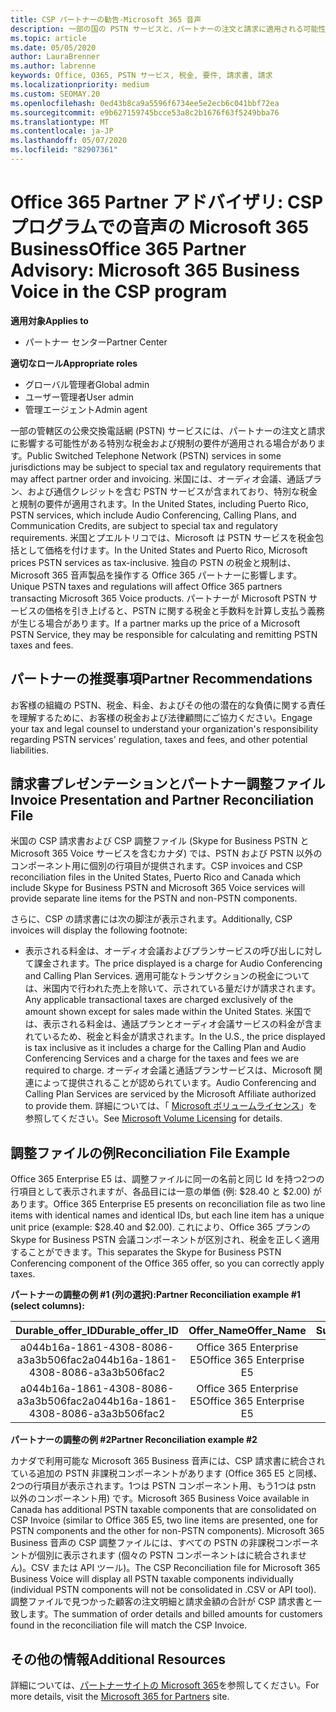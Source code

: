 ```yaml
---
title: CSP パートナーの勧告-Microsoft 365 音声
description: 一部の国の PSTN サービスと、パートナーの注文と請求に適用される可能性がある特別な税金または規制の要件について説明します。
ms.topic: article
ms.date: 05/05/2020
author: LauraBrenner
ms.author: labrenne
keywords: Office, O365, PSTN サービス, 税金, 要件, 請求書, 請求
ms.localizationpriority: medium
ms.custom: SEOMAY.20
ms.openlocfilehash: 0ed43b8ca9a5596f6734ee5e2ecb6c041bbf72ea
ms.sourcegitcommit: e9b627159745bcce53a8c2b1676f63f5249bba76
ms.translationtype: MT
ms.contentlocale: ja-JP
ms.lasthandoff: 05/07/2020
ms.locfileid: "82907361"
---
```

# <a name="office-365-partner-advisory-microsoft-365-business-voice-in-the-csp-program"></a><span data-ttu-id="192cc-104">Office 365 Partner アドバイザリ: CSP プログラムでの音声の Microsoft 365 Business</span><span class="sxs-lookup"><span data-stu-id="192cc-104">Office 365 Partner Advisory: Microsoft 365 Business Voice in the CSP program</span></span>

<span data-ttu-id="192cc-105">**適用対象**</span><span class="sxs-lookup"><span data-stu-id="192cc-105">**Applies to**</span></span>

- <span data-ttu-id="192cc-106">パートナー センター</span><span class="sxs-lookup"><span data-stu-id="192cc-106">Partner Center</span></span>  

<span data-ttu-id="192cc-107">**適切なロール**</span><span class="sxs-lookup"><span data-stu-id="192cc-107">**Appropriate roles**</span></span>
-    <span data-ttu-id="192cc-108">グローバル管理者</span><span class="sxs-lookup"><span data-stu-id="192cc-108">Global admin</span></span>
-    <span data-ttu-id="192cc-109">ユーザー管理者</span><span class="sxs-lookup"><span data-stu-id="192cc-109">User admin</span></span>
-    <span data-ttu-id="192cc-110">管理エージェント</span><span class="sxs-lookup"><span data-stu-id="192cc-110">Admin agent</span></span>

<span data-ttu-id="192cc-111">一部の管轄区の公衆交換電話網 (PSTN) サービスには、パートナーの注文と請求に影響する可能性がある特別な税金および規制の要件が適用される場合があります。</span><span class="sxs-lookup"><span data-stu-id="192cc-111">Public Switched Telephone Network (PSTN) services in some jurisdictions may be subject to special tax and regulatory requirements that may affect partner order and invoicing.</span></span> <span data-ttu-id="192cc-112">米国には、オーディオ会議、通話プラン、および通信クレジットを含む PSTN サービスが含まれており、特別な税金と規制の要件が適用されます。</span><span class="sxs-lookup"><span data-stu-id="192cc-112">In the United States, including Puerto Rico, PSTN services, which include Audio Conferencing, Calling Plans, and Communication Credits, are subject to special tax and regulatory requirements.</span></span> <span data-ttu-id="192cc-113">米国とプエルトリコでは、Microsoft は PSTN サービスを税金包括として価格を付けます。</span><span class="sxs-lookup"><span data-stu-id="192cc-113">In the United States and Puerto Rico, Microsoft prices PSTN services as tax-inclusive.</span></span>  <span data-ttu-id="192cc-114">独自の PSTN の税金と規制は、Microsoft 365 音声製品を操作する Office 365 パートナーに影響します。</span><span class="sxs-lookup"><span data-stu-id="192cc-114">Unique PSTN taxes and regulations will affect Office 365 partners transacting Microsoft 365 Voice products.</span></span>  <span data-ttu-id="192cc-115">パートナーが Microsoft PSTN サービスの価格を引き上げると、PSTN に関する税金と手数料を計算し支払う義務が生じる場合があります。</span><span class="sxs-lookup"><span data-stu-id="192cc-115">If a partner marks up the price of a Microsoft PSTN Service, they may be responsible for calculating and remitting PSTN taxes and fees.</span></span>

## <a name="partner-recommendations"></a><span data-ttu-id="192cc-116">パートナーの推奨事項</span><span class="sxs-lookup"><span data-stu-id="192cc-116">Partner Recommendations</span></span>

<span data-ttu-id="192cc-117">お客様の組織の PSTN、税金、料金、およびその他の潜在的な負債に関する責任を理解するために、お客様の税金および法律顧問にご協力ください。</span><span class="sxs-lookup"><span data-stu-id="192cc-117">Engage your tax and legal counsel to understand your organization's responsibility regarding PSTN services' regulation, taxes and fees, and other potential liabilities.</span></span>

## <a name="invoice-presentation-and-partner-reconciliation-file"></a><span data-ttu-id="192cc-118">請求書プレゼンテーションとパートナー調整ファイル</span><span class="sxs-lookup"><span data-stu-id="192cc-118">Invoice Presentation and Partner Reconciliation File</span></span>

<span data-ttu-id="192cc-119">米国の CSP 請求書および CSP 調整ファイル (Skype for Business PSTN と Microsoft 365 Voice サービスを含むカナダ) では、PSTN および PSTN 以外のコンポーネント用に個別の行項目が提供されます。</span><span class="sxs-lookup"><span data-stu-id="192cc-119">CSP invoices and CSP reconciliation files in the United States, Puerto Rico and Canada which include Skype for Business PSTN and Microsoft 365 Voice services will provide separate line items for the PSTN and non-PSTN components.</span></span>

<span data-ttu-id="192cc-120">さらに、CSP の請求書には次の脚注が表示されます。</span><span class="sxs-lookup"><span data-stu-id="192cc-120">Additionally, CSP invoices will display the following footnote:</span></span>

* <span data-ttu-id="192cc-121">表示される料金は、オーディオ会議およびプランサービスの呼び出しに対して課金されます。</span><span class="sxs-lookup"><span data-stu-id="192cc-121">The price displayed is a charge for Audio Conferencing and Calling Plan Services.</span></span>  <span data-ttu-id="192cc-122">適用可能なトランザクションの税金については、米国内で行われた売上を除いて、示されている量だけが請求されます。</span><span class="sxs-lookup"><span data-stu-id="192cc-122">Any applicable transactional taxes are charged exclusively of the amount shown except for sales made within the United States.</span></span>  <span data-ttu-id="192cc-123">米国では、表示される料金は、通話プランとオーディオ会議サービスの料金が含まれているため、税金と料金が請求されます。</span><span class="sxs-lookup"><span data-stu-id="192cc-123">In the U.S., the price displayed is tax inclusive as it includes a charge for the Calling Plan and Audio Conferencing Services and a charge for the taxes and fees we are required to charge.</span></span>  <span data-ttu-id="192cc-124">オーディオ会議と通話プランサービスは、Microsoft 関連によって提供されることが認められています。</span><span class="sxs-lookup"><span data-stu-id="192cc-124">Audio Conferencing and Calling Plan Services are serviced by the Microsoft Affiliate authorized to provide them.</span></span>  <span data-ttu-id="192cc-125">詳細については、「 [Microsoft ボリュームライセンス](https://go.microsoft.com/fwlink/?LinkId=690247)」を参照してください。</span><span class="sxs-lookup"><span data-stu-id="192cc-125">See [Microsoft Volume Licensing](https://go.microsoft.com/fwlink/?LinkId=690247) for details.</span></span>

## <a name="reconciliation-file-example"></a><span data-ttu-id="192cc-126">調整ファイルの例</span><span class="sxs-lookup"><span data-stu-id="192cc-126">Reconciliation File Example</span></span>

<span data-ttu-id="192cc-127">Office 365 Enterprise E5 は、調整ファイルに同一の名前と同じ Id を持つ2つの行項目として表示されますが、各品目には一意の単価 (例: $28.40 と $2.00) があります。</span><span class="sxs-lookup"><span data-stu-id="192cc-127">Office 365 Enterprise E5 presents on reconciliation file as two line items with identical names and identical IDs, but each line item has a unique unit price (example: $28.40 and $2.00).</span></span> <span data-ttu-id="192cc-128">これにより、Office 365 プランの Skype for Business PSTN 会議コンポーネントが区別され、税金を正しく適用することができます。</span><span class="sxs-lookup"><span data-stu-id="192cc-128">This separates the Skype for Business PSTN Conferencing component of the Office 365 offer, so you can correctly apply taxes.</span></span>

<span data-ttu-id="192cc-129">**パートナーの調整の例 #1 (列の選択):**</span><span class="sxs-lookup"><span data-stu-id="192cc-129">**Partner Reconciliation example #1 (select columns):**</span></span>

|<span data-ttu-id="192cc-130">**Durable_offer_ID**</span><span class="sxs-lookup"><span data-stu-id="192cc-130">**Durable_offer_ID**</span></span>|<span data-ttu-id="192cc-131">**Offer_Name**</span><span class="sxs-lookup"><span data-stu-id="192cc-131">**Offer_Name**</span></span>|<span data-ttu-id="192cc-132">**Subscription_Start_Date**</span><span class="sxs-lookup"><span data-stu-id="192cc-132">**Subscription_Start_Date**</span></span>|<span data-ttu-id="192cc-133">**Subscription_End_Date**</span><span class="sxs-lookup"><span data-stu-id="192cc-133">**Subscription_End_Date**</span></span>|<span data-ttu-id="192cc-134">**Charge_Start_Date**</span><span class="sxs-lookup"><span data-stu-id="192cc-134">**Charge_Start_Date**</span></span>|<span data-ttu-id="192cc-135">**Charge_End_Date**</span><span class="sxs-lookup"><span data-stu-id="192cc-135">**Charge_End_Date**</span></span>|<span data-ttu-id="192cc-136">**Charge_Type**</span><span class="sxs-lookup"><span data-stu-id="192cc-136">**Charge_Type**</span></span>|<span data-ttu-id="192cc-137">**Unit_Price**</span><span class="sxs-lookup"><span data-stu-id="192cc-137">**Unit_Price**</span></span>|
|:----:|:----:|:----:|:----:|:----:|:----:|:----:|:----:|
|<span data-ttu-id="192cc-138">a044b16a-1861-4308-8086-a3a3b506fac2</span><span class="sxs-lookup"><span data-stu-id="192cc-138">a044b16a-1861-4308-8086-a3a3b506fac2</span></span>   |<span data-ttu-id="192cc-139">Office 365 Enterprise E5</span><span class="sxs-lookup"><span data-stu-id="192cc-139">Office 365 Enterprise E5</span></span>   |<span data-ttu-id="192cc-140">8/10/2019 0:00</span><span class="sxs-lookup"><span data-stu-id="192cc-140">8/10/2019 0:00</span></span>   |<span data-ttu-id="192cc-141">8/11/2019 0:00</span><span class="sxs-lookup"><span data-stu-id="192cc-141">8/11/2019 0:00</span></span>   |<span data-ttu-id="192cc-142">8/11/2019 0:00</span><span class="sxs-lookup"><span data-stu-id="192cc-142">8/11/2019 0:00</span></span>|<span data-ttu-id="192cc-143">9/10/2019 0:00</span><span class="sxs-lookup"><span data-stu-id="192cc-143">9/10/2019 0:00</span></span>   |<span data-ttu-id="192cc-144">Cycle fee</span><span class="sxs-lookup"><span data-stu-id="192cc-144">Cycle fee</span></span>   |<span data-ttu-id="192cc-145">28.40</span><span class="sxs-lookup"><span data-stu-id="192cc-145">28.40</span></span>   |
|<span data-ttu-id="192cc-146">a044b16a-1861-4308-8086-a3a3b506fac2</span><span class="sxs-lookup"><span data-stu-id="192cc-146">a044b16a-1861-4308-8086-a3a3b506fac2</span></span>   |<span data-ttu-id="192cc-147">Office 365 Enterprise E5</span><span class="sxs-lookup"><span data-stu-id="192cc-147">Office 365 Enterprise E5</span></span>   |<span data-ttu-id="192cc-148">8/10/2019 0:00</span><span class="sxs-lookup"><span data-stu-id="192cc-148">8/10/2019 0:00</span></span>   |<span data-ttu-id="192cc-149">8/11/2019 0:00</span><span class="sxs-lookup"><span data-stu-id="192cc-149">8/11/2019 0:00</span></span>   |<span data-ttu-id="192cc-150">8/11/2019 0:00</span><span class="sxs-lookup"><span data-stu-id="192cc-150">8/11/2019 0:00</span></span>   |<span data-ttu-id="192cc-151">9/10/2019 0:00</span><span class="sxs-lookup"><span data-stu-id="192cc-151">9/10/2019 0:00</span></span>   |<span data-ttu-id="192cc-152">Cycle fee</span><span class="sxs-lookup"><span data-stu-id="192cc-152">Cycle fee</span></span>   |<span data-ttu-id="192cc-153">2.00</span><span class="sxs-lookup"><span data-stu-id="192cc-153">2.00</span></span>   |

<span data-ttu-id="192cc-154">**パートナーの調整の例 #2**</span><span class="sxs-lookup"><span data-stu-id="192cc-154">**Partner Reconciliation example #2**</span></span>

<span data-ttu-id="192cc-155">カナダで利用可能な Microsoft 365 Business 音声には、CSP 請求書に統合されている追加の PSTN 非課税コンポーネントがあります (Office 365 E5 と同様、2つの行項目が表示されます。1つは PSTN コンポーネント用、もう1つは pstn 以外のコンポーネント用) です。</span><span class="sxs-lookup"><span data-stu-id="192cc-155">Microsoft 365 Business Voice available in Canada has additional PSTN taxable components that are consolidated on CSP Invoice (similar to Office 365 E5, two line items are presented, one for PSTN components and the other for non-PSTN components).</span></span>  <span data-ttu-id="192cc-156">Microsoft 365 Business 音声の CSP 調整ファイルには、すべての PSTN の非課税コンポーネントが個別に表示されます (個々の PSTN コンポーネントはに統合されません)。CSV または API ツール)。</span><span class="sxs-lookup"><span data-stu-id="192cc-156">The CSP Reconciliation file for Microsoft 365 Business Voice will display all PSTN taxable components individually (individual PSTN components will not be consolidated in .CSV or API tool).</span></span>  <span data-ttu-id="192cc-157">調整ファイルで見つかった顧客の注文明細と請求金額の合計が CSP 請求書と一致します。</span><span class="sxs-lookup"><span data-stu-id="192cc-157">The summation of order details and billed amounts for customers found in the reconciliation file will match the CSP Invoice.</span></span>

## <a name="additional-resources"></a><span data-ttu-id="192cc-158">その他の情報</span><span class="sxs-lookup"><span data-stu-id="192cc-158">Additional Resources</span></span>
<span data-ttu-id="192cc-159">詳細については、[パートナーサイトの Microsoft 365](https://www.microsoft.com/microsoft-365/partners/)を参照してください。</span><span class="sxs-lookup"><span data-stu-id="192cc-159">For more details, visit the [Microsoft 365 for Partners](https://www.microsoft.com/microsoft-365/partners/) site.</span></span>

